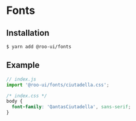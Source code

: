 # Fonts

<!-- STORY -->

## Installation

```shell
$ yarn add @roo-ui/fonts
```

## Example

```js
// index.js
import '@roo-ui/fonts/ciutadella.css';
```

```css
/* index.css */
body {
  font-family: 'QantasCiutadella', sans-serif;
}
```
